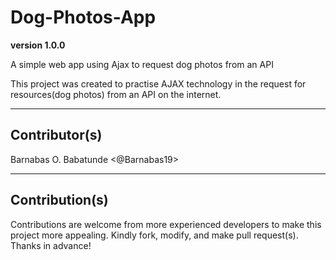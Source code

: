 # Dog-Photos-App

**version 1.0.0**

A simple web app using Ajax to request dog photos from an API

This project was created to practise AJAX technology in the request for resources(dog photos) from an API on the internet.

---

## Contributor(s)

Barnabas O. Babatunde <@Barnabas19>

---

## Contribution(s)

Contributions are welcome from more experienced developers to make this project more appealing. Kindly fork, modify, and make pull request(s). Thanks in advance!
